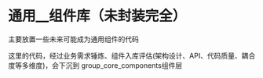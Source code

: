 # 通用__组件库（未封装完全）

主要放置一些未来可能成为通用组件的代码

这里的代码，经过业务需求锤炼、组件入库评估(架构设计、API、代码质量、耦合度等多维度)，会下沉到 group_core_components组件层